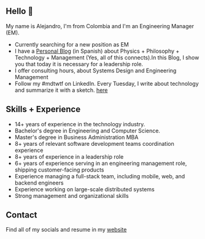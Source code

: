 ## Hello 👋

My name is Alejandro, I'm from Colombia and I'm an Engineering Manager (EM).

* Currently searching for a new position as EM 
* I have a [Personal Blog](https://entropicomacm.substack.com/) (in Spanish) about Physics + Philosophy + Technology + Management (Yes, all of this connects).In this Blog, I show you that today it is necessary for a leadership role.
* I offer consulting hours, about Systems Design and Engineering Management
* Follow my #mdtwtf on LinkedIn. Every Tuesday, I write about technology and summarize it with a sketch. [here](https://www.linkedin.com/feed/hashtag/?keywords=mdtwtf)


## Skills + Experience

* 14+ years of experience in the technology industry.
* Bachelor's degree in Engineering and Computer Science.
* Master's degree in Business Administration MBA
* 8+ years of relevant software development teams coordination experience
* 8+ years of experience in a leadership role
* 6+ years of experience serving in an engineering management role, shipping customer-facing products
* Experience managing a full-stack team, including mobile, web, and backend engineers
* Experience working on large-scale distributed systems
* Strong management and organizational skills

## Contact

Find all of my socials and resume in my [website](https://fredrikson.com.ar)
